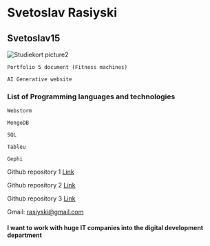 # Svetoslav Rasiyski

## Svetoslav15
![Studiekort picture2](https://www.instagram.com/p/ChK1xh-MFpY5U2FUFF3_eKp_vG2O2NTq92q6H80/)

```
Portfolio 5 document (Fitness machines)
```
```
AI Generative website
```
### List of Programming languages and technologies
```
Webstorm 
```
```
MongoDB
```
```
SQL
```
```
Tableu
```
```
Gephi
```
Github repository 1 [Link](https://github.com/Svetoslav15/js-test-preparation-ita23.git)

Github repository 2 [Link](https://github.com/Svetoslav15/node-mysql2.git)

Github repository 3 [Link](https://github.com/Svetoslav15/js-test-ita23.git)

Gmail: rasiyski@gmail.com

#### I want to work with huge IT companies into the digital development department

